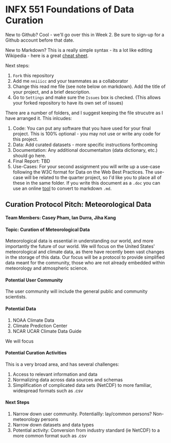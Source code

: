 # INFX 551 Foundations of Data Curation

New to Github? Cool - we'll go over this in Week 2. Be sure to sign-up for a Github account before that date.

New to Markdown?  This is a really simple syntax - its a lot like editing Wikipedia - here is a great [cheat sheet](https://github.com/adam-p/markdown-here/wiki/Markdown-Cheatsheet).


Next steps: 

1. `Fork` this repository 
2. Add me `nniiicc`  and your teammates as a collaborator 
3. Change this read me file (see note below on markdown). Add the title of your project, and a brief description.
4. Go to `Settings` and make sure the `Issues` box is checked. (This allows your forked repository to have its own set of issues)

There are a number of folders, and I suggest keeping the file strucutre as I have arranged it. This inlcudes: 

1. Code: You can put any software that you have used for your final project. This is 100% optional - you may not use or write any code for this project. 
2. Data: Add curated datasets - more specific instructions forthcoming
3. Documentation: Any additional documentaiton (data dictionary, etc.) should go here. 
4. Final Report: TBD
5. Use-Cases: For your second assignment you will write up a use-case following the W3C format for Data on the Web Best Practices. The use-case will be related to the quarter project, so I'd like you to place all of these in the same folder. If you write this document as a `.doc` you can use an online [tool](https://word-to-markdown.herokuapp.com/) to convert to markdown `.md`. 


## Curation Protocol Pitch: Meteorological Data

#### Team Members: Casey Pham, Ian Durra, Jiha Kang

#### Topic: Curation of Meteorological Data

Meteorological data is essential in understanding our world, and more importantly the future of our world. We will focus on the United States' meteorological and climate data, as there have recently been vast changes in the storage of this data. Our focus will be a protocol to provide simplified data meant for the community, those who are not already embedded within meteorology and atmospheric science.

#### Potential User Community

The user community will include the general public and community scientists.

#### Potential Data

1. NOAA Climate Data
2. Climate Prediction Center
3. NCAR UCAR Climate Data Guide

We will focus 

#### Potential Curation Activities
This is a very broad area, and has several challenges:
1. Access to relevant information and data
2. Normalizing data across data sources and schemas
3. Simplification of complicated data sets (NetCDF) to more familiar, widespread formats such as .csv



#### Next Steps
1. Narrow down user community. Potentiallly: lay/common persons? Non-meteorology persons
2. Narrow down datasets and data types
3. Potential activity: Conversion from industry standard (ie NetCDF) to a more common format such as .csv
